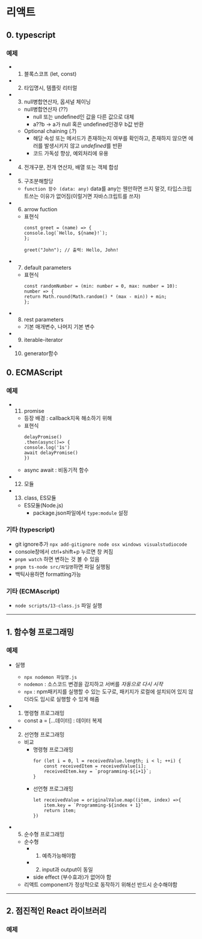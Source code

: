# 리액트 

## 0. typescript
### 예제
- 01. 블록스코프 (let, const)
- 02. 타입명시, 템플릿 리터럴
- 03. null병합연산자, 옵셔널 체이닝
    - null병합연산자 (??)
        - null 또는 undefined인 값을 다른 값으로 대체
        - a??b -> a가 null 혹은 undefined인경우 b값 반환
    - Optional chaining (.?) 
        - 해당 속성 또는 메서드가 존재하는지 여부를 확인하고, 존재하지 않으면 에러를 발생시키지 않고 *undefined*를 반환
        - 코드 가독성 향상, 예외처리에 유용
- 04. 전개구문, 전개 연산자, 배열 또는 객체 합성
- 05. 구조분해할당
    - `function 함수 (data: any)` data를 any는 웬만하면 쓰지 말것, 타입스크립트쓰는 이유가 없어짐(이럴거면 자바스크립트를 쓰자)
- 06. arrow fuction
    - 표현식
        ```
        const greet = (name) => {
        console.log(`Hello, ${name}!`);
        };

        greet("John"); // 출력: Hello, John!
        ```
- 07. default parameters
    - 표현식
        ```
        const randomNumber = (min: number = 0, max: number = 10): number => {
        return Math.round(Math.random() * (max - min)) + min;
        };
        ```
- 08. rest parameters 
    - 기본 매개변수, 나머지 기본 변수
- 09. iterable-iterator
- 10. generator함수

## 0. ECMAScript
### 예제
- 11. promise
    - 등장 배경 : callback지옥 해소하기 위해
    - 표현식
        ```
        delayPromise()
        .then(async()=> {
        console.log('1s')
        await delayPromise()
        })
        ```
    - async await : 비동기적 함수
- 12. 모듈
- 13. class, ES모듈
    - ES모듈(Node.js)
        - package.json파일에서 `type:module` 설정


### 기타 (typescript)
- git ignore추가 `npx add-gitignore node osx windows visualstudiocode` 
- console창에서 ctrl+shift+p 누르면 창 켜짐
-  `pnpm watch` 하면 변하는 것 볼 수 있음
-  `pnpm ts-node src/파일명`하면 파일 실행됨 
- 백틱사용하면 formatting가능

### 기타 (ECMAscript)
- `node scripts/13-class.js` 파일 실행


---

## 1. 함수형 프로그래밍
### 예제
- 실행
    - `npx nodemon 파일명.js`
    - `nodemon` : 소스코드 변경을 감지하고 서버를 *자동으로 다시 시작*
    - `npx` : npm패키지를 실행할 수 있는 도구로, 패키지가 로컬에 설치되어 있지 않더라도 임시로 실행할 수 있게 해줌
- 1. 명령형 프로그래밍
    -  const a = [...데이터] : 데이터 복제 
    
- 2. 선언형 프로그래밍
    - 비교
        - 명령형 프로그래밍
            ```
            for (let i = 0, l = receivedValue.length; i < l; ++i) {
                const receivedItem = receivedValue[i];
                receivedItem.key = `programming-${i+1}`;
            }
            ```
        - 선언형 프로그래밍
            ```
            let receivedValue = originalValue.map((item, index) =>{
                item.key = `Programming-${index + 1}`
                return item;
            })
            ```
- 5. 순수형 프로그래밍
    - 순수형
        - 1. 예측가능해야함
        - 2. input과 output이 동일
        - side effect (부수효과)가 없어야 함
    - 리액트 component가 정상적으로 동작하기 위해선 반드시 순수해야함


---

## 2. 점진적인 React 라이브러리
### 예제